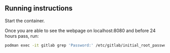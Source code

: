 ## Running instructions

Start the container.

Once you are able to see the webpage on localhost:8080 and before 24 hours pass, run:

```bash
podman exec -it gitlab grep 'Password:' /etc/gitlab/initial_root_password
```
